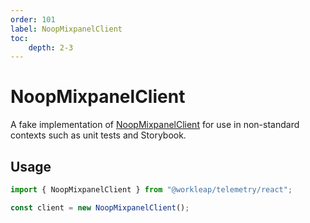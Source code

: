 ```yaml
---
order: 101
label: NoopMixpanelClient
toc:
    depth: 2-3
---
```


# NoopMixpanelClient

A fake implementation of [NoopMixpanelClient](../telemetry/MixpanelClient.md) for use in non-standard contexts such as unit tests and Storybook.

## Usage

```ts
import { NoopMixpanelClient } from "@workleap/telemetry/react";

const client = new NoopMixpanelClient();
```
